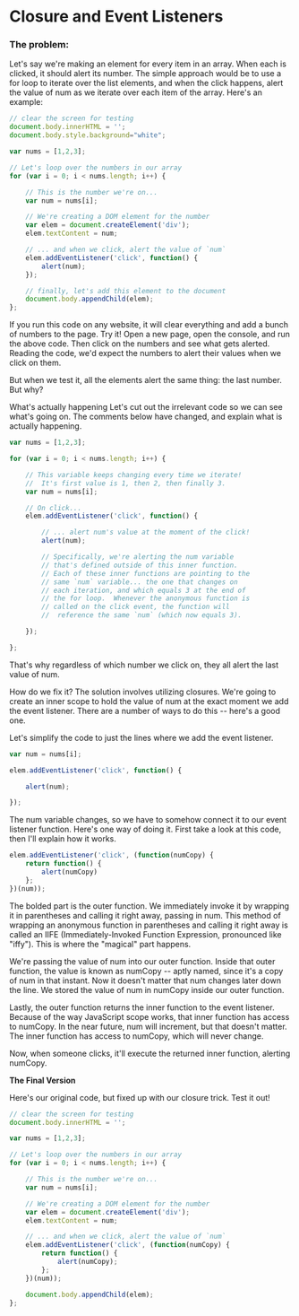 # Closure and Event Listeners

### The problem:
Let's say we're making an element for every item in an array. When each is clicked, it should alert its number. The simple approach would be to use a for loop to iterate over the list elements, and when the click happens, alert the value of num as we iterate over each item of the array. Here's an example:

```JavaScript
// clear the screen for testing
document.body.innerHTML = '';
document.body.style.background="white";

var nums = [1,2,3];

// Let's loop over the numbers in our array
for (var i = 0; i < nums.length; i++) {

    // This is the number we're on...
    var num = nums[i];

    // We're creating a DOM element for the number
    var elem = document.createElement('div');
    elem.textContent = num;

    // ... and when we click, alert the value of `num`
    elem.addEventListener('click', function() {
        alert(num);
    });

    // finally, let's add this element to the document
    document.body.appendChild(elem);
};
```

If you run this code on any website, it will clear everything and add a bunch of numbers to the page. Try it! Open a new page, open the console, and run the above code. Then click on the numbers and see what gets alerted. Reading the code, we'd expect the numbers to alert their values when we click on them.

But when we test it, all the elements alert the same thing: the last number. But why?

What's actually happening
Let's cut out the irrelevant code so we can see what's going on. The comments below have changed, and explain what is actually happening.
```JavaScript
var nums = [1,2,3];

for (var i = 0; i < nums.length; i++) {

    // This variable keeps changing every time we iterate!
    //  It's first value is 1, then 2, then finally 3.
    var num = nums[i];

    // On click...
    elem.addEventListener('click', function() {

        // ... alert num's value at the moment of the click!
        alert(num);

        // Specifically, we're alerting the num variable
        // that's defined outside of this inner function.
        // Each of these inner functions are pointing to the
        // same `num` variable... the one that changes on
        // each iteration, and which equals 3 at the end of
        // the for loop.  Whenever the anonymous function is
        // called on the click event, the function will
        //  reference the same `num` (which now equals 3).

    });

};
```

That's why regardless of which number we click on, they all alert the last value of num.

How do we fix it?
The solution involves utilizing closures. We're going to create an inner scope to hold the value of num at the exact moment we add the event listener. There are a number of ways to do this -- here's a good one.

Let's simplify the code to just the lines where we add the event listener.

```JavaScript
var num = nums[i];

elem.addEventListener('click', function() {

    alert(num);

});
```

The num variable changes, so we have to somehow connect it to our event listener function. Here's one way of doing it. First take a look at this code, then I'll explain how it works.

```JavaScript
elem.addEventListener('click', (function(numCopy) {
    return function() {
        alert(numCopy)
    };
})(num));
```

The bolded part is the outer function. We immediately invoke it by wrapping it in parentheses and calling it right away, passing in num. This method of wrapping an anonymous function in parentheses and calling it right away is called an IIFE (Immediately-Invoked Function Expression, pronounced like "iffy"). This is where the "magical" part happens.

We're passing the value of num into our outer function. Inside that outer function, the value is known as numCopy -- aptly named, since it's a copy of num in that instant. Now it doesn't matter that num changes later down the line. We stored the value of num in numCopy inside our outer function.

Lastly, the outer function returns the inner function to the event listener. Because of the way JavaScript scope works, that inner function has access to numCopy. In the near future, num will increment, but that doesn't matter. The inner function has access to numCopy, which will never change.

Now, when someone clicks, it'll execute the returned inner function, alerting numCopy.

**The Final Version**

Here's our original code, but fixed up with our closure trick. Test it out!
```JavaScript
// clear the screen for testing
document.body.innerHTML = '';

var nums = [1,2,3];

// Let's loop over the numbers in our array
for (var i = 0; i < nums.length; i++) {

    // This is the number we're on...
    var num = nums[i];

    // We're creating a DOM element for the number
    var elem = document.createElement('div');
    elem.textContent = num;

    // ... and when we click, alert the value of `num`
    elem.addEventListener('click', (function(numCopy) {
        return function() {
            alert(numCopy);
        };
    })(num));

    document.body.appendChild(elem);
};
```

